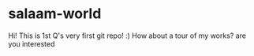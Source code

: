 # salaam-world
Hi! This is 1st Q's very first git repo!  :)
How about a tour of my works? are you interested
